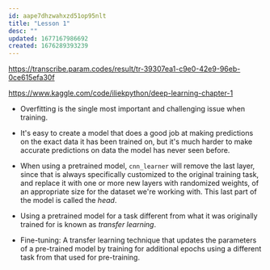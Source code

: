 ```yaml
---
id: aape7dhzwahxzd51op95nlt
title: "Lesson 1"
desc: ""
updated: 1677167986692
created: 1676289393239
---
```


https://transcribe.param.codes/result/tr-39307ea1-c9e0-42e9-96eb-0ce615efa30f

https://www.kaggle.com/code/iliekpython/deep-learning-chapter-1

- Overfitting is the single most important and challenging issue when training.
- It's easy to create a model that does a good job at making predictions on the exact data
  it has been trained on, but it's much harder to make accurate predictions on data the model has
  never seen before.

- When using a pretrained model, `cnn_learner` will remove the last layer, since that is
  always specifically customized to the original training task, and replace it with one or more
  new layers with randomized weights, of an appropriate size for the dataset we're working with.
  This last part of the model is called the _head_.

- Using a pretrained model for a task different from what it was originally trained for is known
  as _transfer learning_.

- Fine-tuning: A transfer learning technique that updates the parameters of a pre-trained model
  by training for additional epochs using a different task from that used for pre-training.
